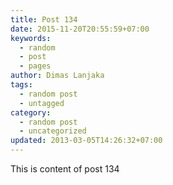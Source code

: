 ```yaml
---
title: Post 134
date: 2015-11-20T20:55:59+07:00
keywords:
  - random
  - post
  - pages
author: Dimas Lanjaka
tags:
  - random post
  - untagged
category:
  - random post
  - uncategorized
updated: 2013-03-05T14:26:32+07:00
---
```

This is content of post 134